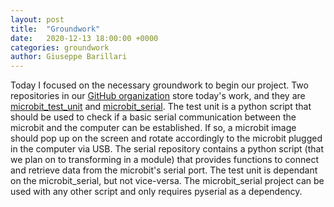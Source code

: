 ```yaml
---
layout: post
title:  "Groundwork"
date:   2020-12-13 18:00:00 +0000
categories: groundwork
author: Giuseppe Barillari
---
```

Today I focused on the necessary groundwork to begin our project. Two repositories in our [GitHub organization][org] store today's work, and they are [microbit_test_unit](https://github.com/Micro-bit-final-project/microbit_test_unit) and [microbit_serial](https://github.com/Micro-bit-final-project/microbit_serial).
The test unit is a python script that should be used to check if a basic serial communication between the microbit and the computer can be established. If so, a microbit image should pop up on the screen and rotate accordingly to the microbit plugged in the computer via USB.
The serial repository contains a python script (that we plan on to transforming in a module) that provides functions to connect and retrieve data from the microbit's serial port.
The test unit is dependant on the microbit_serial, but not vice-versa. The microbit_serial project can be used with any other script and only requires pyserial as a dependency.

[org]: https://github.com/Micro-bit-final-project/
